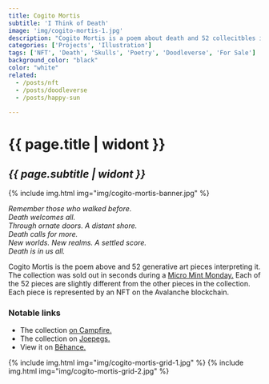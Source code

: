 ```yaml
---
title: Cogito Mortis
subtitle: 'I Think of Death'
image: 'img/cogito-mortis-1.jpg'
description: "Cogito Mortis is a poem about death and 52 collecitbles interpreting the poem."
categories: ['Projects', 'Illustration']
tags: ['NFT', 'Death', 'Skulls', 'Poetry', 'Doodleverse', 'For Sale']
background_color: "black"
color: "white"
related:
  - /posts/nft
  - /posts/doodleverse
  - /posts/happy-sun
  
---
```

# {{ page.title | widont }}
## *{{ page.subtitle | widont }}*

{% include img.html img="img/cogito-mortis-banner.jpg" %}

*Remember those who walked before.  
Death welcomes all.  
Through ornate doors. A distant shore.  
Death calls for more.  
New worlds. New realms. A settled score.  
Death is in us all.*

Cogito Mortis is the poem above and 52 generative art pieces interpreting it. The collection was sold out in seconds during a [Micro Mint Monday.](https://metapep.com/micro/) Each of the 52 pieces are slightly different from the other pieces in the collection. Each piece is represented by an NFT on the Avalanche blockchain.

### Notable links
- The collection [on Campfire.](http://ttkb.me/mortis)
- The collection on [Joepegs.](https://joepegs.com/collections/avalanche/cogito-mortis)
- View it on [Bēhance.](https://www.behance.net/gallery/162897369/Cogito-MortisI-Think-of-Death)

{% include img.html img="img/cogito-mortis-grid-1.jpg" %}
{% include img.html img="img/cogito-mortis-grid-2.jpg" %}